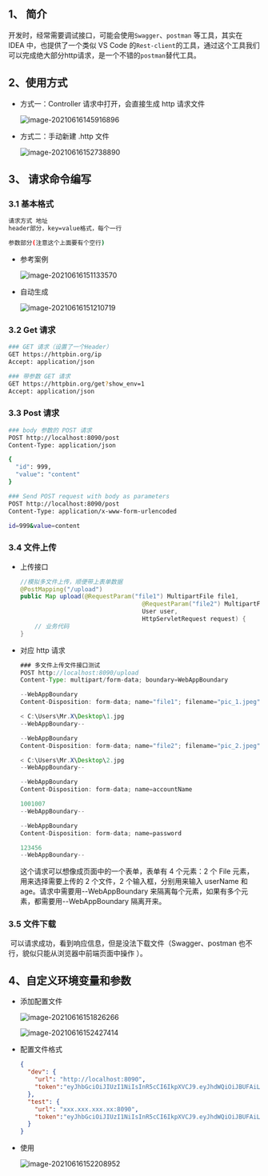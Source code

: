 ## 1、 简介

开发时，经常需要调试接口，可能会使用`Swagger`、`postman` 等工具，其实在 IDEA 中，也提供了一个类似 VS Code 的`Rest-client`的工具，通过这个工具我们可以完成绝大部分http请求，是一个不错的`postman`替代工具。

## 2、使用方式

- 方式一：Controller 请求中打开，会直接生成 http 请求文件

  ![image-20210616145916896](../../images/image-20210616145916896.png)

- 方式二：手动新建 .http 文件

  ![image-20210616152738890](../../images/image-20210616152738890.png)

## 3、 请求命令编写

### 3.1 基本格式

```bash
请求方式 地址
header部分，key=value格式，每个一行

参数部分(注意这个上面要有个空行)
```

- 参考案例

  ![image-20210616151133570](../../images/image-20210616151133570.png)

- 自动生成

  ![image-20210616151210719](../../images/image-20210616151210719.png)

### 3.2 Get 请求

``` bash
### GET 请求（设置了一个Header）
GET https://httpbin.org/ip
Accept: application/json

### 带参数 GET 请求
GET https://httpbin.org/get?show_env=1
Accept: application/json
```

### 3.3 Post 请求

```bash
### body 参数的 POST 请求
POST http://localhost:8090/post
Content-Type: application/json

{
  "id": 999,
  "value": "content"
}

### Send POST request with body as parameters
POST http://localhost:8090/post
Content-Type: application/x-www-form-urlencoded

id=999&value=content
```

### 3.4 文件上传

- 上传接口

  ```java
  //模拟多文件上传，顺便带上表单数据
  @PostMapping("/upload")
  public Map upload(@RequestParam("file1") MultipartFile file1,
                                    @RequestParam("file2") MultipartFile file2,
                                    User user,
                                    HttpServletRequest request) {
      // 业务代码
  }
  ```

- 对应 http 请求 

  ```java
  ### 多文件上传文件接口测试
  POST http://localhost:8090/upload
  Content-Type: multipart/form-data; boundary=WebAppBoundary
  
  --WebAppBoundary
  Content-Disposition: form-data; name="file1"; filename="pic_1.jpeg"
  
  < C:\Users\Mr.X\Desktop\1.jpg
  --WebAppBoundary--
  
  --WebAppBoundary
  Content-Disposition: form-data; name="file2"; filename="pic_2.jpeg"
  
  < C:\Users\Mr.X\Desktop\2.jpg
  --WebAppBoundary--
  
  --WebAppBoundary
  Content-Disposition: form-data; name=accountName
  
  1001007
  --WebAppBoundary--
  
  --WebAppBoundary
  Content-Disposition: form-data; name=password
  
  123456
  --WebAppBoundary--
  ```

  这个请求可以想像成页面中的一个表单，表单有 4 个元素：2 个 File 元素，用来选择需要上传的 2 个文件，2 个输入框，分别用来输入 userName 和 age。请求中需要用--WebAppBoundary 来隔离每个元素，如果有多个元素，都需要用--WebAppBoundary 隔离开来。

### 3.5  文件下载

​	可以请求成功，看到响应信息，但是没法下载文件（Swagger、postman 也不行，貌似只能从浏览器中前端页面中操作 ）。

## 4、自定义环境变量和参数

- 添加配置文件

  ![image-20210616151826266](../../images/image-20210616151826266.png)

  ![image-20210616152427414](../../images/image-20210616152427414.png)

- 配置文件格式

  ```json
  {
    "dev": {
      "url": "http://localhost:8090",
      "token":"eyJhbGciOiJIUzI1NiIsInR5cCI6IkpXVCJ9.eyJhdWQiOiJBUFAiLCJpc3MiOiJTZXJ2aWNlIiwiaWQiOiIxMzk4MTA5OTI5MjY4NTgwMzUzIiwiZXhwIjoxNjIzODI3NzAxLCJpYXQiOjE2MjM4MjY1MDF9.uldjwsrIZbEsuSJ05e7SPlMAnzv_pa3VT0maNwz2Dv4"
    },
    "test": {
      "url": "xxx.xxx.xxx.xx:8090",
      "token":"eyJhbGciOiJIUzI1NiIsInR5cCI6IkpXVCJ9.eyJhdWQiOiJBUFAiLCJpc3MiOiJTZXJ2aWNlIiwiaWQiOiIxMzk4MTA5OTI5MjY4NTgwMzUzIiwiZXhwIjoxNjIzODI3NzAxLCJpYXQiOjE2MjM4MjY1MDF9.uldjwsrIZbEsuSJ05e7SPlMAnzv_pa3VT0maNwz2Dv4"
    }
  }
  ```

- 使用

  ![image-20210616152208952](../../images/image-20210616152208952.png)
